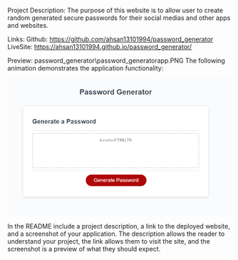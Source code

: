 Project Description:
The purpose of this website is to allow user to create random generated secure passwords for their social medias and other apps and websites. 

Links: 
Github: https://github.com/ahsan13101994/password_generator
LiveSite: https://ahsan13101994.github.io/password_generator/

Preview:
password_generator\password_generatorapp.PNG
The following animation demonstrates the application functionality:

![A user clicks the generate button, then alerts ask them a few questions of what they want in their password, on completion their password is generated and displaed in the box.](password_generatorapp.PNG)

In the README include a project description, a link to the deployed website, and a screenshot of your application. The description allows the reader to understand your project, the link allows them to visit the site, and the screenshot is a preview of what they should expect.